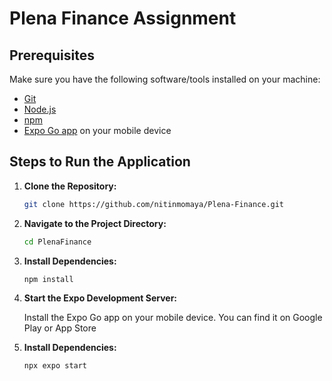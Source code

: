 # Plena Finance Assignment

## Prerequisites

Make sure you have the following software/tools installed on your machine:

- [Git](https://git-scm.com/)
- [Node.js](https://nodejs.org/)
- [npm](https://www.npmjs.com/)
- [Expo Go app](https://expo.dev/client) on your mobile device

## Steps to Run the Application

1. **Clone the Repository:**

   ```bash
   git clone https://github.com/nitinmomaya/Plena-Finance.git
   ```

2. **Navigate to the Project Directory:**

   ```bash
   cd PlenaFinance
   ```

3. **Install Dependencies:**

   ```bash
   npm install
   ```

4. **Start the Expo Development Server:**

   Install the Expo Go app on your mobile device. You can find it on Google Play or App Store

5. **Install Dependencies:**

   ```bash
   npx expo start
   ```
